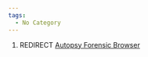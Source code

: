 ```yaml
---
tags:
  - No Category
---
```

1.  REDIRECT [Autopsy Forensic
    Browser](autopsy_forensic_browser.md)